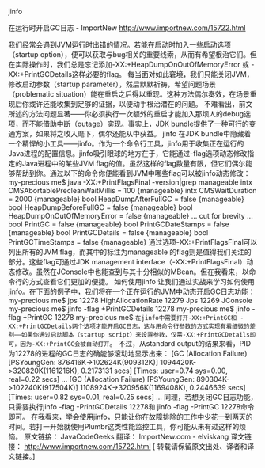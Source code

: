 


jinfo

在运行时开启GC日志 - ImportNew
http://www.importnew.com/15722.html

我们经常会遇到JVM运行时出错的情况。若能在启动时加入一些启动选项（startup option），便可以获取与bug相关的重要线索，从而有希望根治它们。但在实际操作时，我们总是忘记添加-XX:+HeapDumpOnOutOfMemoryError 或 -XX:+PrintGCDetails这样必要的flag。
每当面对如此窘境，我们只能关闭JVM，修改启动参数（startup parameter），然后默默祈祷，希望问题场景（problematic situation）能在重启之后得以重现。这种方法偶尔奏效，在场景重现后你或许还能收集到足够的证据，以便动手根治潜在的问题。
不难看出，前文所述的方法问题显著——你必须执行一次额外的重启才能加入那烦人的debug选项，而不能借助中断（outage）实现。事实上，JDK bundle提供了一种可行的变通方案，如果将之收入麾下，偶尔还能从中获益。
jinfo
在JDK bundle中隐藏着一个精悍的小工具——jinfo。作为一个命令行工具，jinfo用于收集正在运行的Java进程的配置信息。jinfo吸引眼球的地方在于，它能通过-flag选项动态修改指定的Java进程中的某些JVM flag的值。虽然这样的flag数量有限，但它们偶尔能够帮助到你。通过以下的命令你便能看到JVM中哪些flag可以被jinfo动态修改：
my-precious me$ java -XX:+PrintFlagsFinal -version|grep manageable
     intx CMSAbortablePrecleanWaitMillis            = 100                                 {manageable}
     intx CMSWaitDuration                           = 2000                                {manageable}
     bool HeapDumpAfterFullGC                       = false                               {manageable}
     bool HeapDumpBeforeFullGC                      = false                               {manageable}
     bool HeapDumpOnOutOfMemoryError                = false                               {manageable}
     ... cut for brevity ...
     bool PrintGC                                   = false                               {manageable}
     bool PrintGCDateStamps                         = false                               {manageable}
     bool PrintGCDetails                            = false                               {manageable}
     bool PrintGCTimeStamps                         = false                               {manageable}
通过选项-XX:+PrintFlagsFinal可以列出所有的JVM flag，而其中的标注为manageable 的flag则是值得我们关注的部分。这些flag可通过JDK management interface（-XX:+PrintFlagsFinal）动态修改。虽然在JConsole中也能查到与其十分相似的MBean。但在我看来，以命令行的方式查看它们更加的便捷。
如何使用jinfo
让我们通过实战来学习如何使用jinfo。在下面的例子中，我们将在一个正在运行的JVM中动态开启GC日志功能：
my-precious me$ jps
12278 HighAllocationRate
12279 Jps
12269 JConsole
my-precious me$ jinfo -flag +PrintGCDetails 12278
my-precious me$ jinfo -flag +PrintGC 12278
my-precious me$
`在jinfo中需要打开-XX:+PrintGC和 -XX:+PrintGCDetails两个选项才能开启GC日志，这与用命令行参数的方式实现有着细微的差别——如果你通过启动脚本（startup script）来设置参数，仅需-XX:+PrintGCDetails即可，因为-XX:+PrintGC会被自动打开`。
不过，从standard output的结果来看，PID为12278的进程的GC日志的确能够滚动地显示出来：
[GC (Allocation Failure) [PSYoungGen: 876416K->102624K(909312K)] 1094420K->320820K(1161216K), 0.2173131 secs] [Times: user=0.74 sys=0.00, real=0.22 secs] 
...
[GC (Allocation Failure) [PSYoungGen: 890304K->102240K(917504K)] 1108924K->320956K(1169408K), 0.2446639 secs] [Times: user=0.82 sys=0.01, real=0.25 secs] 
...
同理，若想关闭GC日志功能，只需要执行jinfo -flag -PrintGCDetails 12278和 jinfo -flag -PrintGC 12278命令即可。
在我看来，学会使用jinfo，只能让你在故障排除的工作中少花一到两天的时间。若打一开始就使用Plumbr这类性能监控工具，你可能从未有过这样的烦恼。
原文链接： JavaCodeGeeks 翻译： ImportNew.com - elviskang
译文链接： http://www.importnew.com/15722.html
[ 转载请保留原文出处、译者和译文链接。]









